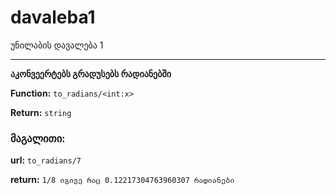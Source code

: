 # davaleba1
 უნილაბის დავალება 1

---
__აკონვეერტებს გრადუსებს რადიანებში__

**Function:** `to_radians/<int:x>`

**Return:** `string`

### მაგალითი:

**url:** `to_radians/7`

**return:** `1/8 იგივე რაც 0.12217304763960307 რადიანები`

